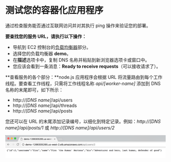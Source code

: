 # 测试您的容器化应用程序

通过检查服务能否通过互联网访问并对其执行 ping 操作来验证您的部署。

**要查找您的服务 URL，请执行以下操作：**

- 导航到 EC2 控制台的[负载均衡器](https://console.aws.amazon.com/ec2/v2/home?#LoadBalancers:)部分。
- 选择您的负载均衡器 **demo**。
- 在**描述**选项卡中，复制 DNS 名称并粘贴到新浏览器选项卡或窗口中。
- 您应该会看到一条消息：**Ready to receive requests**（可以接收请求了）。

**查看服务的各个部分：**node.js 应用程序会根据 URL 将流量路由到每个工作线程。要查看工作线程，只需将工作线程名称 *api/[worker-name]* 添加到 DNS 名称的末尾即可，如下所示：

- http://*[DNS name]*/api/users
- http://*[DNS name]*/api/threads
- http://*[DNS name]*/api/posts

您还可以在 URL 的末尾添加记录编号，以细化到特定记录。例如：*http://[DNS name]/api/posts/1* 或 *http://[DNS name]/api/users/2*

![3.7users](images/3.7users.png)

